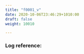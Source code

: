 ```yaml
---
title: "f0001_v"
date: 2020-10-06T23:46:29+1010:00
draft: false
weight: 10010

---
```


### Log reference: <no value>

```
